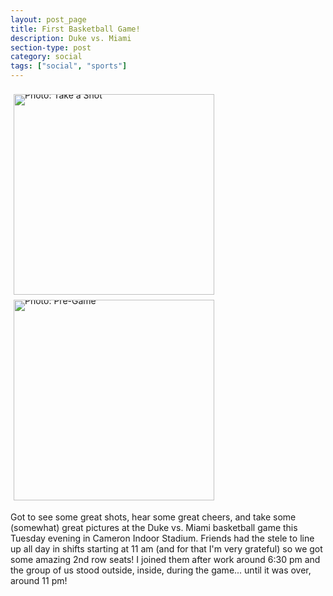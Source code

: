 ```yaml
---
layout: post_page
title: First Basketball Game!
description: Duke vs. Miami
section-type: post
category: social
tags: ["social", "sports"]
---
```

<div style="line-height:0;padding:4px 0 0 1px;">
<a href="http://i.imgur.com/xC48C7s.jpg" style="display:inline-block;margin:3px;text-decoration:none;"> 
<img alt="Photo: Take a Shot" height='321' src="http://i.imgur.com/xC48C7s.jpg" title="Take a Shot" width='321' style="padding:1px;">
</a>
<a href="http://i.imgur.com/bY3hbog.jpg" style="display:inline-block;margin:3px;text-decoration:none;"> 
<img alt="Photo: Pre-Game" height="321" src="http://i.imgur.com/bY3hbog.jpg" title="Pre-Game" width="321" style="padding:1px;">
</a>
</div>


Got to see some great shots, hear some great cheers, and take some (somewhat) great pictures at the Duke vs. Miami basketball game this Tuesday evening in Cameron Indoor Stadium. Friends had the stele to line up all day in shifts starting at 11 am (and for that I'm very grateful) so we got some amazing 2nd row seats! I joined them after work around 6:30 pm and the group of us stood outside, inside, during the game... until it was over, around 11 pm! 

